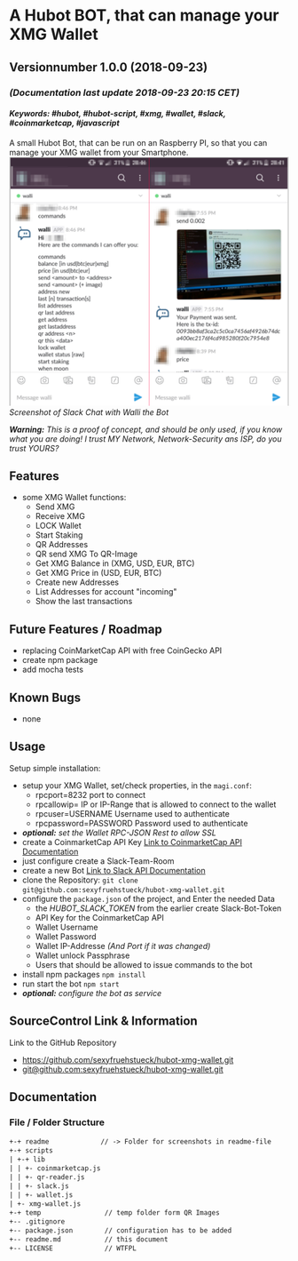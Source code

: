 # A Hubot BOT, that can manage your XMG Wallet
## Versionnumber 1.0.0 (2018-09-23)
### _(Documentation last update 2018-09-23 20:15 CET)_  
#### _Keywords: #hubot, #hubot-script, #xmg, #wallet, #slack, #coinmarketcap, #javascript_  

A small Hubot Bot, that can be run on an Raspberry PI, so that you can manage your XMG wallet from your Smartphone.  
![Screenshot of Slack Chat with Walli the Bot](./readme/screenshot_001.png "Screenshot of Slack Chat with Walli the Bot")  
_Screenshot of Slack Chat with Walli the Bot_    

***Warning:*** _This is a proof of concept, and should be only used, if you know what you are doing! I trust MY Network, Network-Security ans ISP, do you trust YOURS?_

## Features
* some XMG Wallet functions:
    * Send XMG
    * Receive XMG
    * LOCK Wallet
    * Start Staking
    * QR Addresses
    * QR send XMG To QR-Image
    * Get XMG Balance in (XMG, USD, EUR, BTC)
    * Get XMG Price in (USD, EUR, BTC)
    * Create new Addresses
    * List Addresses for account "incoming"
    * Show the last transactions

## Future Features / Roadmap
* replacing CoinMarketCap API with free CoinGecko API
* create npm package
* add mocha tests

## Known Bugs
* none

## Usage
Setup simple installation:

* setup your XMG Wallet, set/check properties, in the `magi.conf`:
    * rpcport=8232              port to connect
    * rpcallowip=<IP-ADDRESS>   IP or IP-Range that is allowed to connect to the wallet
    * rpcuser=USERNAME          Username used to authenticate
    * rpcpassword=PASSWORD      Password used to authenticate
* ***optional:*** *set the Wallet RPC-JSON Rest to allow SSL*
* create a CoinmarketCap API Key [Link to CoinmarketCap API Documentation](https://coinmarketcap.com/api/)
* just configure create a Slack-Team-Room
* create a new Bot [Link to Slack API Documentation](https://api.slack.com/bot-users)
* clone the Repository: `git clone git@github.com:sexyfruehstueck/hubot-xmg-wallet.git`
* configure the `package.json` of the project, and Enter the needed Data
    * the *HUBOT_SLACK_TOKEN* from the earlier create Slack-Bot-Token
    * API Key for the CoinmarketCap API
    * Wallet Username
    * Wallet Password
    * Wallet IP-Addresse _(And Port if it was changed)_
    * Wallet unlock Passphrase
    * Users that should be allowed to issue commands to the bot
* install npm packages `npm install`
* run start the bot `npm start`
* ***optional:*** *configure the bot as service*

## SourceControl Link & Information
Link to the GitHub Repository  
* https://github.com/sexyfruehstueck/hubot-xmg-wallet.git
* [git@github.com:sexyfruehstueck/hubot-xmg-wallet.git](git@github.com:sexyfruehstueck/hubot-xmg-wallet.git)

## Documentation

### File / Folder Structure

    +-+ readme             // -> Folder for screenshots in readme-file
    +-+ scripts           
    | +-+ lib   
    | | +- coinmarketcap.js
    | | +- qr-reader.js
    | | +- slack.js
    | | +- wallet.js
    | +- xmg-wallet.js
    +-+ temp                // temp folder form QR Images 
    +-- .gitignore
    +-- package.json        // configuration has to be added
    +-- readme.md           // this document
    +-- LICENSE             // WTFPL
